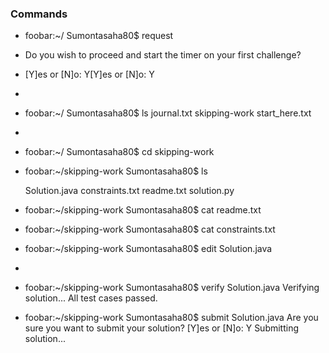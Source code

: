 


### Commands
- foobar:~/ Sumontasaha80$ request

- Do you wish to proceed and start the timer on your first challenge?
- [Y]es or [N]o: Y[Y]es or [N]o: Y
- 
- foobar:~/ Sumontasaha80$ ls
journal.txt
skipping-work
start_here.txt
- 
- foobar:~/ Sumontasaha80$ cd skipping-work
- foobar:~/skipping-work Sumontasaha80$ ls

  Solution.java
  constraints.txt
  readme.txt
  solution.py
- foobar:~/skipping-work Sumontasaha80$ cat readme.txt
- foobar:~/skipping-work Sumontasaha80$ cat constraints.txt
- foobar:~/skipping-work Sumontasaha80$ edit Solution.java
- 
- foobar:~/skipping-work Sumontasaha80$ verify Solution.java
  Verifying solution...
  All test cases passed. 
- foobar:~/skipping-work Sumontasaha80$ submit Solution.java
  Are you sure you want to submit your solution?
  [Y]es or [N]o: Y
  Submitting solution...
